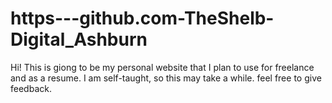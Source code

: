 # https---github.com-TheShelb-Digital_Ashburn
Hi! This is giong to be my personal website that I plan to use for freelance and as a resume. I am self-taught, so this may take a while. feel free to give feedback.
